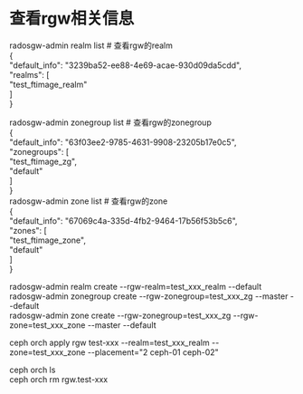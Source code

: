 # 查看rgw相关信息
radosgw-admin realm list # 查看rgw的realm<br>
{<br>
    "default_info": "3239ba52-ee88-4e69-acae-930d09da5cdd",<br>
    "realms": [<br>
        "test_ftimage_realm"<br>
    ]<br>
}<br>

radosgw-admin zonegroup list # 查看rgw的zonegroup<br>
{<br>
    "default_info": "63f03ee2-9785-4631-9908-23205b17e0c5",<br>
    "zonegroups": [<br>
        "test_ftimage_zg",<br>
        "default"<br>
    ]<br>
}<br>
radosgw-admin zone list # 查看rgw的zone<br>
{<br>
    "default_info": "67069c4a-335d-4fb2-9464-17b56f53b5c6",<br>
    "zones": [<br>
        "test_ftimage_zone",<br>
        "default"<br>
    ]<br>
}<br>


radosgw-admin realm create --rgw-realm=test_xxx_realm --default<br>
radosgw-admin zonegroup create --rgw-zonegroup=test_xxx_zg --master --default<br>
radosgw-admin zone create --rgw-zonegroup=test_xxx_zg --rgw-zone=test_xxx_zone --master --default<br>

ceph orch apply rgw test-xxx --realm=test_xxx_realm --zone=test_xxx_zone --placement="2 ceph-01 ceph-02"<br>


ceph orch ls<br>
ceph orch rm rgw.test-xxx<br>
